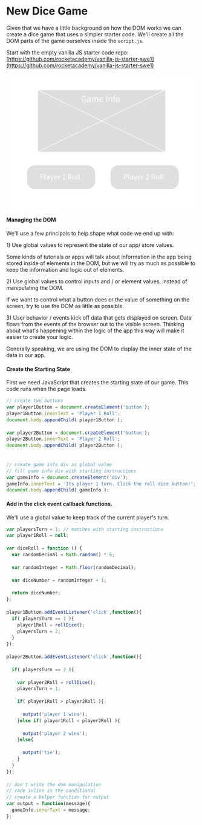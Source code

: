 # New Dice Game

Given that we have a little background on how the DOM works we can create a dice game that uses a simpler starter code. We'll create all the DOM parts of the game ourselves inside the `script.js`.

Start with the empty vanilla JS starter code repo: [https://github.com/rocketacademy/vanilla-js-starter-swe1](https://github.com/rocketacademy/vanilla-js-starter-swe1)

![](../.gitbook/assets/project.png)

#### Managing the DOM

We'll use a few principals to help shape what code we end up with:

1\) Use global values to represent the state of our app/ store values. 

Some kinds of tutorials or apps will talk about information in the app being stored inside of elements in the DOM, but we will try as much as possible to keep the information and logic out of elements.

2\) Use global values to control inputs and / or element values, instead of manipulating the DOM.

If we want to control what a button does or the value of something on the screen, try to use the DOM as little as possible.

3\) User behavior / events kick off data that gets displayed on screen. Data flows from the events of the browser out to the visible screen. Thinking about what's happening within the logic of the app this way will make it easier to create your logic.

Generally speaking, we are using the DOM to display the inner state of the data in our app. 

#### Create the Starting State

First we need JavaScript that creates the starting state of our game. This code runs when the page loads. 

```javascript
// create two buttons
var player1Button = document.createElement('button');
player1Button.innerText = 'Player 1 Roll';
document.body.appendChild( player1Button );

var player2Button = document.createElement('button');
player2Button.innerText = 'Player 2 Roll';
document.body.appendChild( player2Button );


// create game info div as global value
// fill game info div with starting instructions
var gameInfo = document.createElement('div');
gameInfo.innerText = 'Its player 1 turn. Click the roll dice button!';
document.body.appendChild( gameInfo );
```

#### Add in the click event callback functions.

We'll use a global value to keep track of the current player's turn. 

```javascript
var playersTurn = 1; // matches with starting instructions
var player1Roll = null;

var diceRoll = function () {
  var randomDecimal = Math.random() * 6;

  var randomInteger = Math.floor(randomDecimal);

  var diceNumber = randomInteger + 1;

  return diceNumber;
};

player1Button.addEventListener('click',function(){
  if( playersTurn == 1 ){
    player1Roll = rollDice();
    playersTurn = 2;
  }
});

player2Button.addEventListener('click',function(){

  if( playersTurn == 2 ){
  
    var player2Roll = rollDice();
    playersTurn = 1;
    
    if( player1Roll > player2Roll ){
    
      output('player 1 wins');
    }else if( player1Roll < player2Roll ){
    
      output('player 2 wins');
    }else{
    
      output('tie');
    }
  }
});

// don't write the dom manipulation
// code inline in the conditional
// create a helper function for output
var output = function(message){
  gameInfo.innerText = message;
};
```





